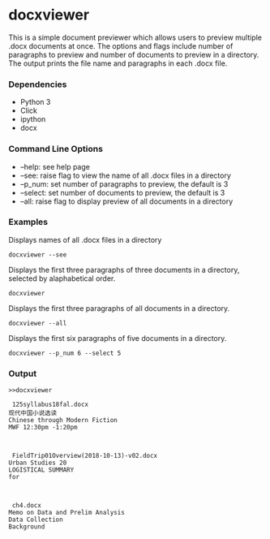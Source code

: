docxviewer
================

This is a simple document previewer which allows users to preview
multiple .docx documents at once. The options and flags include number
of paragraphs to preview and number of documents to preview in a
directory. The output prints the file name and paragraphs in each .docx
file.

### Dependencies

  - Python 3
  - Click
  - ipython
  - docx

### Command Line Options

  - –help: see help page
  - –see: raise flag to view the name of all .docx files in a directory
  - –p\_num: set number of paragraphs to preview, the default is 3
  - –select: set number of documents to preview, the default is 3
  - –all: raise flag to display preview of all documents in a directory

### Examples

Displays names of all .docx files in a directory

    docxviewer --see

Displays the first three paragraphs of three documents in a directory,
selected by alaphabetical order.

    docxviewer

Displays the first three paragraphs of all documents in a directory.

    docxviewer --all

Displays the first six paragraphs of five documents in a directory.

    docxviewer --p_num 6 --select 5

### Output

    >>docxviewer
    
     125syllabus18fal.docx
    现代中国小说选读
    Chinese through Modern Fiction
    MWF 12:30pm -1:20pm
    
    
    
     FieldTrip01Overview(2018-10-13)-v02.docx
    Urban Studies 20
    LOGISTICAL SUMMARY
    for
    
    
    
     ch4.docx
    Memo on Data and Prelim Analysis 
    Data Collection
    Background
